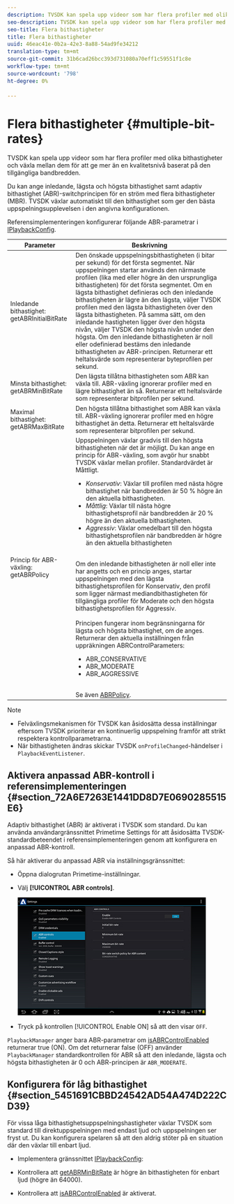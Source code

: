 ```yaml
---
description: TVSDK kan spela upp videor som har flera profiler med olika bithastigheter och växla mellan dem för att ge mer än en kvalitetsnivå baserat på den tillgängliga bandbredden.
seo-description: TVSDK kan spela upp videor som har flera profiler med olika bithastigheter och växla mellan dem för att ge mer än en kvalitetsnivå baserat på den tillgängliga bandbredden.
seo-title: Flera bithastigheter
title: Flera bithastigheter
uuid: 46eac41e-0b2a-42e3-8a88-54ad9fe34212
translation-type: tm+mt
source-git-commit: 31b6cad26bcc393d731080a70eff1c59551f1c8e
workflow-type: tm+mt
source-wordcount: '798'
ht-degree: 0%

---
```



# Flera bithastigheter {#multiple-bit-rates}

TVSDK kan spela upp videor som har flera profiler med olika bithastigheter och växla mellan dem för att ge mer än en kvalitetsnivå baserat på den tillgängliga bandbredden.

Du kan ange inledande, lägsta och högsta bithastighet samt adaptiv bithastighet (ABR)-switchprincipen för en ström med flera bithastigheter (MBR). TVSDK växlar automatiskt till den bithastighet som ger den bästa uppspelningsupplevelsen i den angivna konfigurationen.

Referensimplementeringen konfigurerar följande ABR-parametrar i [IPlaybackConfig](https://help.adobe.com/en_US/primetime/api/reference_implementation/android/javadoc/com/adobe/primetime/reference/config/IPlaybackConfig.html).

| Parameter | Beskrivning |
|--- |--- |
| Inledande bithastighet:  getABRInitialBitRate | Den önskade uppspelningsbithastigheten (i bitar per sekund) för det första segmentet. När uppspelningen startar används den närmaste profilen (lika med eller högre än den ursprungliga bithastigheten) för det första segmentet.  Om en lägsta bithastighet definieras och den inledande bithastigheten är lägre än den lägsta, väljer TVSDK profilen med den lägsta bithastigheten över den lägsta bithastigheten. På samma sätt, om den inledande hastigheten ligger över den högsta nivån, väljer TVSDK den högsta nivån under den högsta. Om den inledande bithastigheten är noll eller odefinierad bestäms den inledande bithastigheten av ABR-principen.  Returnerar ett heltalsvärde som representerar byteprofilen per sekund. |
| Minsta bithastighet:  getABRMinBitRate | Den lägsta tillåtna bithastigheten som ABR kan växla till. ABR-växling ignorerar profiler med en lägre bithastighet än så. Returnerar ett heltalsvärde som representerar bitprofilen per sekund. |
| Maximal bithastighet:  getABRMaxBitRate | Den högsta tillåtna bithastighet som ABR kan växla till. ABR-växling ignorerar profiler med en högre bithastighet än detta. Returnerar ett heltalsvärde som representerar bitprofilen per sekund. |
| Princip för ABR-växling:  getABRPolicy | Uppspelningen växlar gradvis till den högsta bithastigheten när det är möjligt. Du kan ange en princip för ABR-växling, som avgör hur snabbt TVSDK växlar mellan profiler. Standardvärdet är Måttligt. <ul><li>*Konservativ*: Växlar till profilen med nästa högre bithastighet när bandbredden är 50 % högre än den aktuella bithastigheten. </li><li>*Måttlig*: Växlar till nästa högre bithastighetsprofil när bandbredden är 20 % högre än den aktuella bithastigheten.</li><li>*Aggressiv*: Växlar omedelbart till den högsta bithastighetsprofilen när bandbredden är högre än den aktuella bithastigheten</li></ul><br/>Om den inledande bithastigheten är noll eller inte har angetts och en princip anges, startar uppspelningen med den lägsta bithastighetsprofilen för Konservativ, den profil som ligger närmast mediandbithastigheten för tillgängliga profiler för Moderate och den högsta bithastighetsprofilen för Aggressiv.<br/><br/>Principen fungerar inom begränsningarna för lägsta och högsta bithastighet, om de anges.  Returnerar den aktuella inställningen från uppräkningen ABRControlParameters: <ul><li>ABR_CONSERVATIVE</li><li>ABR_MODERATE </li><li>ABR_AGGRESSIVE</li></ul><br>Se även  [ABRPolicy](https://help.adobe.com/en_US/primetime/api/psdk/javadoc/com/adobe/mediacore/ABRControlParameters.ABRPolicy.html). |

>[!NOTE]
>
>* Felväxlingsmekanismen för TVSDK kan åsidosätta dessa inställningar eftersom TVSDK prioriterar en kontinuerlig uppspelning framför att strikt respektera kontrollparametrarna.
>* När bithastigheten ändras skickar TVSDK `onProfileChanged`-händelser i `PlaybackEventListener`.


## Aktivera anpassad ABR-kontroll i referensimplementeringen {#section_72A6E7263E1441DD8D7E0690285515E6}

Adaptiv bithastighet (ABR) är aktiverat i TVSDK som standard. Du kan använda användargränssnittet Primetime Settings för att åsidosätta TVSDK-standardbeteendet i referensimplementeringen genom att konfigurera en anpassad ABR-kontroll.

Så här aktiverar du anpassad ABR via inställningsgränssnittet:

* Öppna dialogrutan Primetime-inställningar.
* Välj **[!UICONTROL ABR controls]**.

   ![](assets/abr-configuration.jpg)

* Tryck på kontrollen [!UICONTROL Enable ON] så att den visar `OFF`.

`PlaybackManager` anger bara ABR-parametrar om [isABRControlEnabled](https://help.adobe.com/en_US/primetime/api/reference_implementation/android/javadoc/com/adobe/primetime/reference/config/IPlaybackConfig.html) returnerar true (ON). Om det returnerar false (OFF) använder `PlaybackManager` standardkontrollen för ABR så att den inledande, lägsta och högsta bithastigheten är 0 och ABR-principen är `ABR_MODERATE`.

## Konfigurera för låg bithastighet {#section_5451691CBBD24542AD54A474D222CD39}

För vissa låga bithastighetsuppspelningshastigheter växlar TVSDK som standard till direktuppspelningen med endast ljud och uppspelningen ser fryst ut. Du kan konfigurera spelaren så att den aldrig stöter på en situation där den växlar till enbart ljud.

* Implementera gränssnittet [IPlaybackConfig](https://help.adobe.com/en_US/primetime/api/reference_implementation/android/javadoc/com/adobe/primetime/reference/config/IPlaybackConfig.html):

* Kontrollera att [getABRMinBitRate](https://help.adobe.com/en_US/primetime/api/reference_implementation/android/javadoc/com/adobe/primetime/reference/config/IPlaybackConfig.html#getABRMinBitRate()) är högre än bithastigheten för enbart ljud (högre än 64000).
* Kontrollera att [isABRControlEnabled](https://help.adobe.com/en_US/primetime/api/reference_implementation/android/javadoc/com/adobe/primetime/reference/config/IPlaybackConfig.html#isABRControlEnabled()) är aktiverat.